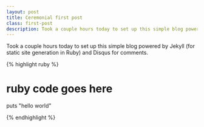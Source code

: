 ```yaml
---
layout: post
title: Ceremonial first post
class: first-post
description: Took a couple hours today to set up this simple blog powered by Jekyll..
---
```


Took a couple hours today to set up this simple blog powered by Jekyll
(for static site generation in Ruby) and Disqus for comments.

{% highlight ruby %}

# ruby code goes here
puts "hello world"

{% endhighlight %}
